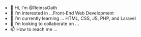 - 👋 Hi, I’m @ReinssOath
- 👀 I’m interested in ...Front-End Web Development
- 🌱 I’m currently learning ... HTML, CSS, JS, PHP, and Laravel  
- 💞️ I’m looking to collaborate on ...
- 📫 How to reach me ...

<!---
ReinssOath/ReinssOath is a ✨ special ✨ repository because its `README.md` (this file) appears on your GitHub profile.
You can click the Preview link to take a look at your changes.
--->
